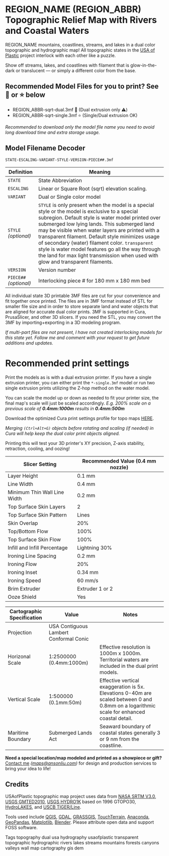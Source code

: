 # REGION_NAME (REGION_ABBR) Topographic Relief Map with Rivers and Coastal Waters

REGION_NAME mountains, coastlines, streams, and lakes in a dual color topographic and hydrographic map! All topographic states in the [USA of Plastic](https://www.printables.com/@ansonl_365531/collections/714909) project interlock with each other like a puzzle.

Show off streams, lakes, and coastlines with filament that is glow-in-the-dark or translucent — or simply a different color from the base.

## Recommended Model Files for you to print? See 🌟 or ⭐ below

- REGION_ABBR-sqrt-dual.3mf 🌟 (Dual extrusion only ⚠️)
- REGION_ABBR-sqrt-single.3mf ⭐ (Single/Dual extrusion OK)

*Recommended to download only the model file name you need to avoid long download time and extra storage usage.*

## Model Filename Decoder

`STATE-ESCALING-VARIANT-STYLE-VERSION-PIECE##.3mf`

| Definition | Meaning |
| ---- | ---- |
| `STATE` | State Abbreviation |
| `ESCALING` | Linear or Square Root (sqrt) elevation scaling. |
| `VARIANT` | Dual or Single color model |
| `STYLE` *(optional)* | `STYLE` is only present when the model is a special style or the model is exclusive to a special subregion. Default style is water model printed over submerged low lying lands. This submerged land may be visible when water layers are printed with a transparent filament. Default style minimizes usage of secondary (water) filament color. `transparent` style is water model features go all the way through the land for max light transmission when used with glow and transparent filaments.|
| `VERSION` | Version number |
| `PIECE##` *(optional)* | Interlocking piece # for 180 mm x 180 mm bed |

All individual state 3D printable 3MF files are cut for your convenience and fit together once printed. The files are in 3MF format instead of STL for smaller file size and in order to store separate land and water objects that are aligned for accurate dual color prints. 3MF is supported in Cura, PrusaSlicer, and other 3D slicers. If you need the STL, you may convert the 3MF by importing+exporting in a 3D modeling program.

*If multi-part files are not present, I have not created interlocking models for this state yet. Follow me and comment with your request to get future additions and updates.*

# Recommended print settings

Print the models as is with a dual extrusion printer. If you have a single extrusion printer, you can either print the `*-single.3mf` model or run two single extrusion prints utilizing the Z-hop method on the water model.

You can scale the model up or down as needed to fit your printer size, the final map's scale will just be scaled accordingly. *E.g. 200% scale on a previous scale of **0.4mm:1000m** results in **0.4mm:500m***

Download the optimized Cura print settings profile for topo maps [HERE](https://www.printables.com/model/529276-contiguous-usa-lower-48-topographic-map-with-hydro). 

*Merging `(Ctrl+Alt+G)` objects before rotating and scaling (if needed) in Cura will help keep the dual color print objects aligned.*

Printing this will test your 3D printer's XY precision, Z-axis stability, retraction, cooling, and oozing!

| Slicer Setting | Recommended Value (0.4 mm nozzle) |
| ------------- |-------------|
| Layer Height | 0.1 mm |
| Line Width | 0.4 mm |
| Minimum Thin Wall Line Width | 0.2 mm |
| Top Surface Skin Layers | 2 |
| Top Surface Skin Pattern | Lines |
| Skin Overlap | 20% |
| Top/Bottom Flow | 100% |
| Top Surface Skin Flow | 100% |
| Infill and Infill Percentage | Lightning 30% |
| Ironing Line Spacing | 0.2 mm |
| Ironing Flow | 20% |
| Ironing Inset | 0.34 mm |
| Ironing Speed | 60 mm/s |
| Brim Extruder | Extruder 1 or 2 |
| Ooze Shield | Yes |

| Cartographic Specification | Value | Notes |
| ------------- | ------------- | ------------- |
| Projection | USA Contiguous Lambert Conformal Conic |
| Horizonal Scale | 1:2500000 (0.4mm:1000m) | Effective resolution is 1000m x 1000m. Territorial waters are included in the dual print models. |
| Vertical Scale | 1:500000 (0.1mm:50m) | Effective vertical exaggeration is 5x. Elevations 0-40m are scaled between 0 and 0.8mm on a logarithmic scale for enhanced coastal detail. |
| Maritime Boundary | Submerged Lands Act | Seaward boundary of coastal states generally 3 or 9 nm from the coastline. |

**Need a special location/map modeled and printed as a showpiece or gift?** [Contact me](mailto:maps@ansonliu.com) *([maps@ansonliu.com](mailto:maps@ansonliu.com))* for design and production services to bring your idea to life!

## Credits

USAofPlastic topographic map project uses data from [NASA SRTM V3.0](https://www2.jpl.nasa.gov/srtm/), [USGS GMTED2010](https://www.usgs.gov/coastal-changes-and-impacts/gmted2010), [USGS HYDRO1K](https://www.usgs.gov/centers/eros/science/usgs-eros-archive-digital-elevation-hydro1k) based on 1996 GTOPO30, [HydroLAKES](https://www.hydrosheds.org/products/hydrolakes), and [USCB TIGER/Line](https://www.census.gov/geographies/mapping-files/time-series/geo/tiger-line-file.html).

Tools used include [QGIS](https://www.qgis.org/), [GDAL](https://gdal.org/), [GRASSGIS](https://grass.osgeo.org/),  [TouchTerrain](https://touchterrain.geol.iastate.edu/), [Anaconda](https://www.anaconda.com/), [GeoPandas](https://geopandas.org/en/stable/), [Matplotlib](https://matplotlib.org/), [Blender](https://www.blender.org/).
Please attribute open data and support FOSS software.

Tags
topography dual usa hydrography usaofplastic transparent topographic hydrographic rivers lakes streams mountains forests canyons valleys wall map cartography gis dem